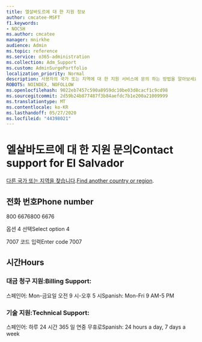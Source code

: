 ```yaml
---
title: 엘살바도르에 대 한 지원 정보
author: cmcatee-MSFT
f1.keywords:
- NOCSH
ms.author: cmcatee
manager: mnirkhe
audience: Admin
ms.topic: reference
ms.service: o365-administration
ms.collection: Adm_Support
ms.custom: AdminSurgePortfolio
localization_priority: Normal
description: 사용자의 국가 또는 지역에 대 한 지원 서비스에 문의 하는 방법을 알아보세요.
ROBOTS: NOINDEX, NOFOLLOW
ms.openlocfilehash: 9022eb7457c590a8959dc10be03d8cacf1c9cd98
ms.sourcegitcommit: 2d59b24b877487f3b84aefdc7b1e200a21009999
ms.translationtype: MT
ms.contentlocale: ko-KR
ms.lasthandoff: 05/27/2020
ms.locfileid: "44398021"
---
```

# <a name="contact-support-for-el-salvador"></a><span data-ttu-id="869b6-103">엘살바도르에 대 한 지원 문의</span><span class="sxs-lookup"><span data-stu-id="869b6-103">Contact support for El Salvador</span></span>

<span data-ttu-id="869b6-104">[다른 국가 또는 지역을 찾습니다](../contact-support-for-business-products.md).</span><span class="sxs-lookup"><span data-stu-id="869b6-104">[Find another country or region](../contact-support-for-business-products.md).</span></span>

## <a name="phone-number"></a><span data-ttu-id="869b6-105">전화 번호</span><span class="sxs-lookup"><span data-stu-id="869b6-105">Phone number</span></span>
<span data-ttu-id="869b6-106">800 6676</span><span class="sxs-lookup"><span data-stu-id="869b6-106">800 6676</span></span>

<span data-ttu-id="869b6-107">옵션 4 선택</span><span class="sxs-lookup"><span data-stu-id="869b6-107">Select option 4</span></span>

<span data-ttu-id="869b6-108">7007 코드 입력</span><span class="sxs-lookup"><span data-stu-id="869b6-108">Enter code 7007</span></span>

## <a name="hours"></a><span data-ttu-id="869b6-109">시간</span><span class="sxs-lookup"><span data-stu-id="869b6-109">Hours</span></span>
### <a name="billing-support"></a><span data-ttu-id="869b6-110">대금 청구 지원:</span><span class="sxs-lookup"><span data-stu-id="869b6-110">Billing Support:</span></span>

<span data-ttu-id="869b6-111">스페인어: Mon-금요일 오전 9 시-오후 5 시</span><span class="sxs-lookup"><span data-stu-id="869b6-111">Spanish: Mon-Fri 9 AM-5 PM</span></span>

### <a name="technical-support"></a><span data-ttu-id="869b6-112">기술 지원:</span><span class="sxs-lookup"><span data-stu-id="869b6-112">Technical Support:</span></span>

<span data-ttu-id="869b6-113">스페인어: 하루 24 시간 365 일 연중 무휴로</span><span class="sxs-lookup"><span data-stu-id="869b6-113">Spanish: 24 hours a day, 7 days a week</span></span>
